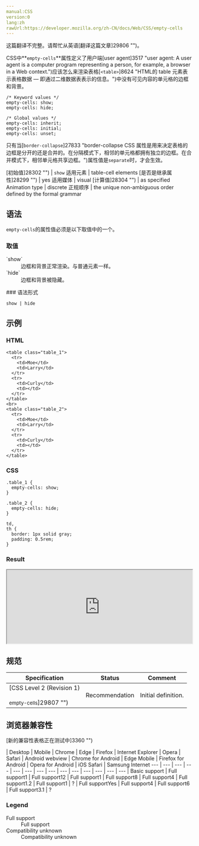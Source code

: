 ```yaml
---
manual:CSS
version:0
lang:zh
rawUrl:https://developer.mozilla.org/zh-CN/docs/Web/CSS/empty-cells
---
```




这篇翻译不完整。请帮忙从英语[翻译这篇文章]29806 "")。






CSS中**`empty-cells`**属性定义了用户端[user agent]3517 "user agent: A user agent is a computer program representing a person, for example, a browser in a Web context.")应该怎么来渲染表格[`<table>`]8624 "HTML的 table 元素表示表格数据 — 即通过二维数据表表示的信息。")中没有可见内容的单元格的边框和背景。


```
/* Keyword values */
empty-cells: show;
empty-cells: hide;

/* Global values */
empty-cells: inherit;
empty-cells: initial;
empty-cells: unset;
```


只有当[`border-collapse`]27833 "border-collapse CSS 属性是用来决定表格的边框是分开的还是合并的。在分隔模式下，相邻的单元格都拥有独立的边框。在合并模式下，相邻单元格共享边框。")属性值是`separate`时，才会生效。


[初始值]28302 "") | `show` 
适用元素 | table-cell elements 
[是否是继承属性]28299 "") | yes 
适用媒体 | visual 
[计算值]28304 "") | as specified 
Animation type | discrete 
正规顺序 | the unique non-ambiguous order defined by the formal grammar 


## 语法<a name="Syntax"></a>


`empty-cells`的属性值必须是以下取值中的一个。


### 取值<a name="Values"></a>
<dl><dt id=''>`show`</dt><dd>边框和背景正常渲染。与普通元素一样。</dd><dt id=''>`hide`</dt><dd>边框和背景被隐藏。</dd></dl>
### 语法形式<a name="语法形式"></a>

```
show | hide

```

## 示例<a name="Examples"></a>

### HTML<a name="HTML"></a>

```
<table class="table_1">
  <tr>
    <td>Moe</td>
    <td>Larry</td>
  </tr>
  <tr>
    <td>Curly</td>
    <td></td>
  </tr>
</table>
<br>
<table class="table_2">
  <tr>
    <td>Moe</td>
    <td>Larry</td>
  </tr>
  <tr>
    <td>Curly</td>
    <td></td>
  </tr>
</table>
```

### CSS<a name="Specifications"></a>

```
.table_1 {
  empty-cells: show;
}

.table_2 {
  empty-cells: hide;
}

td,
th {
  border: 1px solid gray;
  padding: 0.5rem;
}
```

### Result<a name="Result"></a>


<iframe src='https://mdn.mozillademos.org/zh-CN/docs/Web/CSS/empty-cells$samples/Examples?revision=1348968' width='100%' height='200'></iframe>



## 规范<a name="Specifications"></a>

Specification | Status | Comment 
 ---  |  ---  |  ---  | 
[CSS Level 2 (Revision 1)<br></br><small>empty-cells</small>]29807 "") | Recommendation | Initial definition. 


## 浏览器兼容性<a name="Browser_compatibility"></a>
[新的兼容性表格正在测试中<i></i>]3360 "")

 | <abbr>Desktop<i></i></abbr> | <abbr>Mobile<i></i></abbr> 
 | <abbr>Chrome<i></i></abbr> | <abbr>Edge<i></i></abbr> | <abbr>Firefox<i></i></abbr> | <abbr>Internet Explorer<i></i></abbr> | <abbr>Opera<i></i></abbr> | <abbr>Safari<i></i></abbr> | <abbr>Android webview<i></i></abbr> | <abbr>Chrome for Android<i></i></abbr> | <abbr>Edge Mobile<i></i></abbr> | <abbr>Firefox for Android<i></i></abbr> | <abbr>Opera for Android<i></i></abbr> | <abbr>iOS Safari<i></i></abbr> | <abbr>Samsung Internet<i></i></abbr> 
 ---  |  ---  |  ---  |  ---  |  ---  |  ---  |  ---  |  ---  |  ---  |  ---  |  ---  |  ---  |  ---  |  ---  | 
Basic support | <abbr>Full support</abbr>1 | <abbr>Full support</abbr>12 | <abbr>Full support</abbr>1 | <abbr>Full support</abbr>8 | <abbr>Full support</abbr>4 | <abbr>Full support</abbr>1.2 | <abbr>Full support</abbr>1 | <abbr>?</abbr> | <abbr>Full support</abbr>Yes | <abbr>Full support</abbr>4 | <abbr>Full support</abbr>6 | <abbr>Full support</abbr>3.1 | <abbr>?</abbr> 


### Legend<a name="Legend"></a>
<dl><dt id=''><abbr>Full support</abbr></dt><dd>Full support</dd><dt id=''><abbr>Compatibility unknown</abbr></dt><dd>Compatibility unknown</dd></dl>




